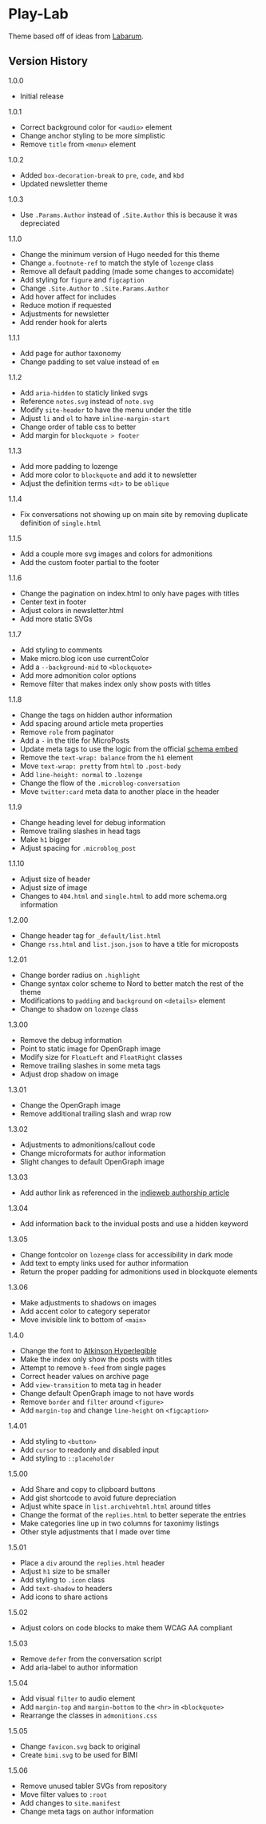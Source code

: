 # Play-Lab
Theme based off of ideas from [Labarum](https://github.com/mandaris/labarum).

## Version History

1.0.0
- Initial release

1.0.1
- Correct background color for `<audio>` element
- Change anchor styling to be more simplistic
- Remove `title` from `<menu>` element

1.0.2
- Added `box-decoration-break` to `pre`, `code`, and `kbd`
- Updated newsletter theme

1.0.3
- Use `.Params.Author` instead of `.Site.Author` this is because it was depreciated

1.1.0
- Change the minimum version of Hugo needed for this theme
- Change `a.footnote-ref` to match the style of `lozenge` class
- Remove all default padding (made some changes to accomidate)
- Add styling for `figure` and `figcaption`
- Change `.Site.Author` to `.Site.Params.Author`
- Add hover affect for includes
- Reduce motion if requested
- Adjustments for newsletter
- Add render hook for alerts

1.1.1
- Add page for author taxonomy
- Change padding to set value instead of `em`

1.1.2
- Add `aria-hidden` to staticly linked svgs
- Reference `notes.svg` instead of `note.svg`
- Modify `site-header` to have the menu under the title
- Adjust `li` and `ol` to have `inline-margin-start`
- Change order of table css to better
- Add margin for `blockquote > footer`

1.1.3
- Add more padding to lozenge
- Add more color to `blockquote` and add it to newsletter
- Adjust the definition terms `<dt>` to be `oblique`

1.1.4
- Fix conversations not showing up on main site by removing duplicate definition of `single.html`

1.1.5
- Add a couple more svg images and colors for admonitions
- Add the custom footer partial to the footer

1.1.6
- Change the pagination on index.html to only have pages with titles
- Center text in footer
- Adjust colors in newsletter.html
- Add more static SVGs

1.1.7
- Add styling to comments
- Make micro.blog icon use currentColor
- Add a `--background-mid` to `<blockquote>`
- Add more admonition color options
- Remove filter that makes index only show posts with titles

1.1.8
- Change the tags on hidden author information
- Add spacing around article meta properties
- Remove `role` from paginator
- Add a `-` in the title for MicroPosts
- Update meta tags to use the logic from the official [schema embed](https://raw.githubusercontent.com/gohugoio/hugo/refs/heads/master/tpl/tplimpl/embedded/templates/schema.html)
- Remove the `text-wrap: balance` from the `h1` element
- Move `text-wrap: pretty` from `html` to `.post-body`
- Add `line-height: normal` to `.lozenge`
- Change the flow of the `.microblog-conversation` 
- Move `twitter:card` meta data to another place in the header


1.1.9
- Change heading level for debug information
- Remove trailing slashes in head tags
- Make `h1` bigger
- Adjust spacing for `.microblog_post`

1.1.10
- Adjust size of header
- Adjust size of image
- Changes to `404.html` and `single.html` to add more schema.org information

1.2.00
- Change header tag for `_default/list.html`
- Change `rss.html` and `list.json.json` to have a title for microposts

1.2.01
- Change border radius on `.highlight`
- Change syntax color scheme to Nord to better match the rest of the theme
- Modifications to `padding` and `background` on `<details>` element
- Change to shadow on `lozenge` class

1.3.00
- Remove the debug information
- Point to static image for OpenGraph image
- Modify size for `FloatLeft` and `FloatRight` classes
- Remove trailing slashes in some meta tags
- Adjust drop shadow on image

1.3.01
- Change the OpenGraph image
- Remove additional trailing slash and wrap row

1.3.02
- Adjustments to admonitions/callout code
- Change microformats for author information
- Slight changes to default OpenGraph image

1.3.03
- Add author link as referenced in the [indieweb authorship article](https://indieweb.org/authorship#Authorship_for_streams_of_posts)

1.3.04
- Add information back to the invidual posts and use a hidden keyword

1.3.05
- Change fontcolor on `lozenge` class for accessibility in dark mode
- Add text to empty links used for author information
- Return the proper padding for admonitions used in blockquote elements

1.3.06
- Make adjustments to shadows on images
- Add accent color to category seperator
- Move invisible link to bottom of `<main>`

1.4.0
- Change the font to [Atkinson Hyperlegible](https://www.brailleinstitute.org/freefont/)
- Make the index only show the posts with titles
- Attempt to remove `h-feed` from single pages
- Correct header values on archive page
- Add `view-transition` to meta tag in header
- Change default OpenGraph image to not have words
- Remove `border` and `filter` around `<figure>`
- Add `margin-top` and change `line-height` on `<figcaption>`


1.4.01
- Add styling to `<button>`
- Add `cursor` to readonly and disabled input
- Add styling to `::placeholder`

1.5.00
- Add Share and copy to clipboard buttons
- Add gist shortcode to avoid future depreciation
- Adjust white space in `list.archivehtml.html` around titles
- Change the format of the `replies.html` to better seperate the entries
- Make categories line up in two columns for taxonimy listings
- Other style adjustments that I made over time

1.5.01
- Place a `div` around the `replies.html` header
- Adjust `h1` size to be smaller
- Add styling to `.icon` class 
- Add `text-shadow` to headers
- Add icons to share actions

1.5.02
- Adjust colors on code blocks to make them WCAG AA compliant

1.5.03
- Remove `defer` from the conversation script
- Add aria-label to author information

1.5.04
- Add visual `filter` to audio element
- Add `margin-top` and `margin-bottom` to the `<hr>` in `<blockquote>`
- Rearrange the classes in `admonitions.css`

1.5.05
- Change `favicon.svg` back to original
- Create `bimi.svg` to be used for BIMI

1.5.06
- Remove unused tabler SVGs from repository
- Move filter values to `:root`
- Add changes to `site.manifest`
- Change meta tags on author information